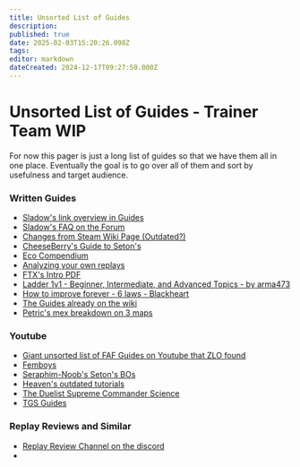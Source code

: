 ```yaml
---
title: Unsorted List of Guides
description: 
published: true
date: 2025-02-03T15:20:26.098Z
tags: 
editor: markdown
dateCreated: 2024-12-17T09:27:50.000Z
---
```


# Unsorted List of Guides - Trainer Team WIP

For now this pager is just a long list of guides so that we have them all in one place. Eventually the goal is to go over all of them and sort by usefulness and target audience.


### Written Guides

- [Sladow's link overview in Guides](https://discord.com/channels/197033481883222026/1192636619061198868/1192636619061198868)
- [Sladow's FAQ on the Forum](https://discord.com/channels/197033481883222026/1192636619061198868/11926366190611988680)
- [Changes from Steam Wiki Page (Outdated?)](https://wiki.faforever.com/en/FAQ/Changes-from-steam)
- [CheeseBerry's Guide to Seton's](https://docs.google.com/document/d/1U__7uAI75eSpU5koUIhQcD_hSpGZ12WTPxpfU_EzoYU/edit?usp=sharing)
- [Eco Compendium](https://docs.google.com/document/d/1T7iWUZtmVKdUQZKOdDSPCfIbHa5Pj2MzqBoBQJ9OK3Y/edit?usp=drivesdk)
- [Analyzing your own replays](https://docs.google.com/document/d/1ZFqB_W4lmTexZRxd4SEF8RtHNCPg3oB_GW1StJM_OWY/edit#heading=h.44cytjw8thzm)
- [FTX's Intro PDF](https://docs.google.com/document/d/13S4nBDfcBK4WmFtykXGKNmvIPe9L2nbiriISpHNgE4U/edit?tab=t.0)
- [Ladder 1v1 - Beginner, Intermediate, and Advanced Topics - by arma473](https://forum.faforever.com/topic/766/ladder-1v1-beginner-intermediate-and-advanced-topics-by-arma473)
- [How to improve forever - 6 laws - Blackheart](https://forum.faforever.com/topic/1222/how-to-improve-forever-6-laws)
- [The Guides already on the wiki](https://wiki.faforever.com/en/Play#learning)
- [Petric's mex breakdown on 3 maps ](https://forum.faforever.com/topic/1194/1v1-mapgen-tournament/89?_=1737278579174)

### Youtube 

 - [Giant unsorted list of FAF Guides on Youtube that ZLO found](https://www.youtube.com/playlist?list=PLIwKk1Z5BqbwN9QgYjoY2YUvtpOgIeOlr)
 - [Femboys](https://www.youtube.com/@FemboyStrategy/videos)
 - [Seraphim-Noob's Seton's BOs](https://www.youtube.com/@Seraphim-Com/videos)
 - [Heaven's outdated tutorials](https://youtube.com/playlist?list=PLxH0oefiZR_VrY6qtvv4iIHfn6i6ipnaS&si=ILzeuqktgM0L5zcB)
 - [The Duelist Supreme Commander Science](https://www.youtube.com/playlist?list=PLiEXWSWHm1gCTQS1AvZfoKDhqvMTtsTQh)
 - [TGS Guides](https://www.youtube.com/watch?v=9laHRzJximQ&list=PLp2GJBSquXYfJdFxPEnqkpVTmqh3ir4ic)
 
 ### Replay Reviews and Similar
 - [Replay Review Channel on the discord](https://discord.com/channels/197033481883222026/1094904988788080641)
 - 